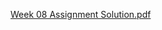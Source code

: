 [Week 08 Assignment Solution.pdf](https://github.com/akshitjain2004/NPTEL-Google-Cloud-Computing-Foundation/files/13191602/Week.08.Assignment.Solution.pdf)
